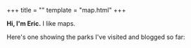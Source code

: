 +++
title = ""
template = "map.html"
+++

**Hi, I'm Eric.** I like maps.

Here's one showing the parks I've visited and blogged so far:
